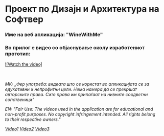 # Проект по Дизајн и Архитектура на Софтвер
### Име на веб апликација: "WineWithMe"

### Во прилог е видео со објаснување околу изработениот прототип:
[![Watch the video]](https://www.youtube.com/watch?v=mKby1JWpsj8)
<br>
<br>
<br>

<p style="font-style: italic;">МК: „Фер употреба: видеата што се користат во апликацијата се за едукативни и непрофитни цели. Нема намера да се прекршат авторските права. Сите права им припаѓаат на нивните соодветни сопственици"
</p>
<p style="font-style: italic;">EN: "Fair Use: The videos used in the application are for educational and non-profit purposes. No copyright infringement intended. All rights belong to their respective owners."
</p>
<a style="font-style: italic;" href="https://www.youtube.com/watch?v=FMNmKoqjV8U&ab_channel=DMAgency-Marketing%26Content">Video1</a>
<a style="font-style: italic;" href="https://www.youtube.com/watch?v=Uiswg6S-vXQ&ab_channel=Carmelo_productions">Video2</a>
<a style="font-style: italic;" href="https://www.youtube.com/watch?v=SWc8FxYt-1Q&ab_channel=iVideography">Video3</a>
